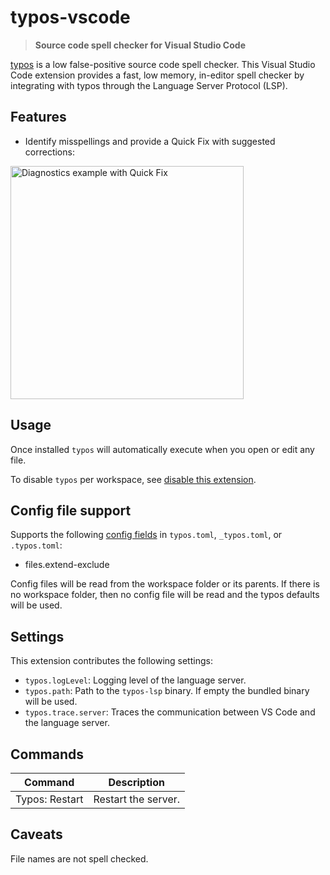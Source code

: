 # typos-vscode

> **Source code spell checker for Visual Studio Code**

[typos](https://github.com/crate-ci/typos) is a low false-positive source code spell checker. This Visual Studio Code extension provides a fast, low memory, in-editor spell checker by integrating with typos through the Language Server Protocol (LSP).

## Features

- Identify misspellings and provide a Quick Fix with suggested corrections:

<img width="373" alt="Diagnostics example with Quick Fix" src="https://user-images.githubusercontent.com/125105/232224205-eb9c6123-0d38-4d60-ac93-0990016453e0.png">

## Usage

Once installed `typos` will automatically execute when you open or edit any file.

To disable `typos` per workspace, see [disable this extension](https://code.visualstudio.com/docs/editor/extension-marketplace#_disable-an-extension).

## Config file support

Supports the following [config fields](https://github.com/crate-ci/typos/blob/master/docs/reference.md) in `typos.toml`, `_typos.toml`, or `.typos.toml`:

- files.extend-exclude

Config files will be read from the workspace folder or its parents. If there is no workspace folder, then no config file will be read and the typos defaults will be used.

## Settings

This extension contributes the following settings:

- `typos.logLevel`: Logging level of the language server.
- `typos.path`: Path to the `typos-lsp` binary. If empty the bundled binary will be used.
- `typos.trace.server`: Traces the communication between VS Code and the language server.

## Commands

| Command        | Description         |
| -------------- | ------------------- |
| Typos: Restart | Restart the server. |

## Caveats

File names are not spell checked.
